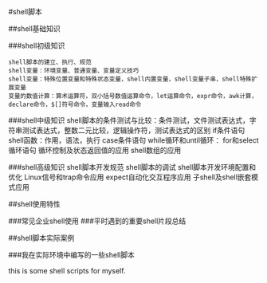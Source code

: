 #shell脚本

##shell基础知识

###shell初级知识

    shell脚本的建立、执行、规范
    shell变量：环境变量、普通变量、变量定义技巧
    shell变量：特殊位置变量和特殊状态变量，shell内置变量，shell变量子串，shell特殊扩展变量
    变量的数值计算：算术运算符，双小括号数值运算命令，let运算命令，expr命令，awk计算，declare命令，$[]符号命令，变量输入read命令


###shell中级知识
    shell脚本的条件测试与比较：条件测试，文件测试表达式，字符串测试表达式，整数二元比较，逻辑操作符，测试表达式的区别
    if条件语句
    shell函数：作用，语法，执行
    case条件语句
    while循环和until循环：
    for和select循环语句
    循环控制及状态返回值的应用
    shell数组的应用


###shell高级知识
    shell脚本开发规范
    shell脚本的调试
    shell脚本开发环境配置和优化
    Linux信号和trap命令应用
    expect自动化交互程序应用
    子shell及shell嵌套模式应用

##shell使用特性

###常见企业shell使用
###平时遇到的重要shell片段总结

##shell脚本实际案例

###我在实际环境中编写的一些shell脚本

this is some shell scripts for myself.
